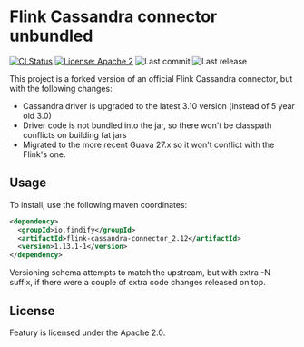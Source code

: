 # Flink Cassandra connector unbundled
[![CI Status](https://github.com/findify/flink-cassandra-connector/workflows/CI/badge.svg)](https://github.com/findify/flink-cassandra-connector/actions)
[![License: Apache 2](https://img.shields.io/badge/License-Apache2-green.svg)](https://opensource.org/licenses/Apache-2.0)
![Last commit](https://img.shields.io/github/last-commit/findify/flink-cassandra-connector)
![Last release](https://img.shields.io/github/release/findify/flink-cassandra-connector)

This project is a forked version of an official Flink Cassandra connector, but
with the following changes:
* Cassandra driver is upgraded to the latest 3.10 version (instead of 5 year old 3.0)
* Driver code is not bundled into the jar, so there won't be classpath conflicts
on building fat jars
* Migrated to the more recent Guava 27.x so it won't conflict with the Flink's one.

## Usage

To install, use the following maven coordinates:
```xml
<dependency>
  <groupId>io.findify</groupId>
  <artifactId>flink-cassandra-connector_2.12</artifactId>
  <version>1.13.1-1</version>
</dependency>
```

Versioning schema attempts to match the upstream, but with extra -N suffix, if there were a couple of extra code 
changes released on top.

## License

Featury is licensed under the Apache 2.0.